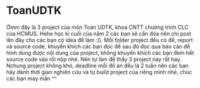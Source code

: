 # ToanUDTK
Ờmm đây là 3 project của môn Toán UDTK, khoa CNTT chương trình CLC của HCMUS. Hehe học kì cuối của năm 2 các bạn sẽ cần đóa nên chị post lên đây cho các bạn có idea để làm :)). 
Mỗi folder project đều có đề, report và source code, khuyến khích các bạn đọc đề sau đó đọc qua báo cáo để hình dung được nội dung của project, không khuyến khích các bạn đem hết source code vào rồi nộp nhé. Nên tự làm để thấy 3 project này rất hay. 
Nchung project không khó, deadline mỗi đồ án đều là 2 tuần nên các bạn hãy dành thời gian nghiên cứu và tự build project của riêng mình nhé, chúc các bạn may mắn ^^
